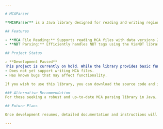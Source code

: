 ```yaml
---

# MCAParser

**MCAParser** is a Java library designed for reading and writing region files ([MCA files](https://minecraft.wiki/w/Region_file_format)). This project leverages [ViaNBT](https://github.com/ViaVersion/ViaNBT) to handle NBT (Named Binary Tag) data within MCA files.  

## Features  

- **MCA File Reading:** Supports reading MCA files with data versions 2860 and above (protocol 757).  
- **NBT Parsing:** Efficiently handles NBT tags using the ViaNBT library.  

## Project Status  

⚠️ **Development Paused**  
This project is currently on hold. While the library provides basic functionality for reading MCA files, it:  
- Does not yet support writing MCA files.  
- Has known bugs that may affect functionality.  

If you wish to use this library, you can download the source code and integrate it directly into your project.  

### Alternative Recommendation  
For those seeking a robust and up-to-date MCA parsing library in Java, consider using **ens-gijs NBT** (under development), a fork of **Querz NBT**. It supports both MCA reading and writing but may require minor modifications to its source code to save written data.  

## Future Plans  

Once development resumes, detailed documentation and instructions will be provided to guide integration and usage. Stay tuned for updates!

---
```


